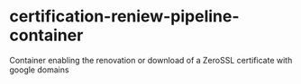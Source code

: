 # certification-reniew-pipeline-container
Container enabling the renovation or download of a ZeroSSL certificate with google domains

